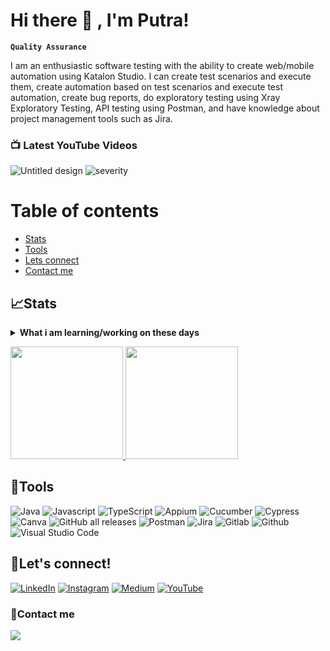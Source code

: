 # Hi there 👋 , I'm Putra!
**`Quality Assurance`**

I am an enthusiastic software testing with the ability to create web/mobile automation using Katalon Studio. I can create test scenarios and execute them, create automation based on test scenarios and execute test automation, create bug reports, do exploratory testing using Xray Exploratory Testing, API testing using Postman, and have knowledge about project management tools such as Jira.

### 📺 Latest YouTube Videos

<!-- BEGIN MEDIUM-CARDS -->
![Untitled design](https://user-images.githubusercontent.com/80143004/209457528-2786ede4-95d8-4829-a261-3a9c8a2a2df2.png) 
![severity](https://medium.com/@mulkhiputral/perbedaan-severity-dan-priority-dalam-menentukan-bug-report-4835e3c9e32d)

<!-- END YOUTUBE-CARDS -->

# Table of contents
<!--ts-->
   * [Stats](#stats)
   * [Tools](#tools)
   * [Lets connect](#lets-connect)
   * [Contact me](#contact-me)
<!--te-->
 

## 📈Stats
<details>
 <summary><strong>What i am learning/working on these days</strong></summary>
    - 🔭 I’m currently learning QA Engineer</br>
    - 💬 let's get to know each other</br>
    - 📫 How to reach me: <a href="mulkhiputral@gmail.com">Email me!</a>  </br>
    - 😄 Pronouns: He/Him </br>
    - ⚡ Fun fact: ... </br>
</details>
<p align="left">
<a href="https://github.com/MULKHI">
  <img height="180em" src="https://github-readme-stats-eight-theta.vercel.app/api?username=MULKHI&show_icons=true&theme=algolia&include_all_commits=true&count_private=true"/>
  <img height="180em" src="https://github-readme-stats-eight-theta.vercel.app/api/top-langs/?username=MULKHI&layout=compact&langs_count=8&theme=algolia"/>
</a>
</p>

## 🔨Tools
![Java](https://img.shields.io/badge/-java-181717?style=for-the-badge&logo=java)
![Javascript](https://img.shields.io/badge/-javascript-181717?style=for-the-badge&logo=javascript)
![TypeScript](https://img.shields.io/badge/typescript-%23007ACC.svg?style=for-the-badge&logo=typescript&logoColor=white)
![Appium](https://img.shields.io/badge/-appium-181717?style=for-the-badge&logo=appium)
![Cucumber](https://img.shields.io/badge/-cucumber-181717?style=for-the-badge&logo=cucumber)
![Cypress](https://img.shields.io/badge/-cypress-181717?style=for-the-badge&logo=cypress)
![Canva](https://img.shields.io/badge/Canva-%2300C4CC.svg?style=for-the-badge&logo=Canva&logoColor=white)
![GitHub all releases](https://img.shields.io/github/downloads/MULKHI/MULKHI/total?color=%2383B81A&label=Katalon%20studio&style=for-the-badge)
![Postman](https://img.shields.io/badge/-postman-181717?style=for-the-badge&logo=postman)
![Jira](https://img.shields.io/badge/-jira-181717?style=for-the-badge&logo=jira)
![Gitlab](https://img.shields.io/badge/-gitlab-181717?style=for-the-badge&logo=gitlab)
![Github](https://img.shields.io/badge/GitHub-100000?style=for-the-badge&logo=github&logoColor=white)
![Visual Studio Code](https://img.shields.io/badge/Visual%20Studio%20Code-0078d7.svg?style=for-the-badge&logo=visual-studio-code&logoColor=white)
   

## 🔗Let's connect!
[![LinkedIn](https://img.shields.io/badge/LinkedIn-0077B5?style=for-the-badge&logo=linkedin&logoColor=white)](https://www.linkedin.com/in/mulkhi-putra-23909b211)
[![Instagram](https://img.shields.io/badge/Instagram-E4405F?style=for-the-badge&logo=instagram&logoColor=white)](https://www.instagram.com/shinpei05/)
[![Medium](https://img.shields.io/badge/Medium-12100E?style=for-the-badge&logo=medium&logoColor=white)](https://medium.com/@mulkhiputral) 
[![YouTube](https://img.shields.io/badge/YouTube-FF0000?style=for-the-badge&logo=youtube&logoColor=white)]( 00000 )

### 📝Contact me
<p>
    <a href="mailto: mulkhiputral@gmail.com" target="blank"><img src="https://img.shields.io/badge/-gmail-181717?style=for-the-badge&logo=gmail" /></a>
</p>
